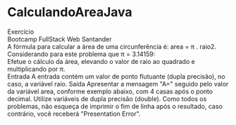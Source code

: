 # CalculandoAreaJava
Exercício <br> 
Bootcamp  FullStack Web Santander 
<br> 
A fórmula para calcular a área de uma circunferência é: area = π . raio2. Considerando para este problema que π = 3.14159: <br>
Efetue o cálculo da área, elevando o valor de raio ao quadrado e multiplicando por π. <br>
Entrada A entrada contém um valor de ponto flutuante (dupla precisão), no caso, a variável raio.  Saída Apresentar a mensagem "A=" seguido pelo valor da variável area, conforme exemplo abaixo, com 4 casas após o ponto decimal. Utilize variáveis de dupla precisão (double). Como todos os problemas, não esqueça de imprimir o fim de linha após o resultado, caso contrário, você receberá "Presentation Error".
